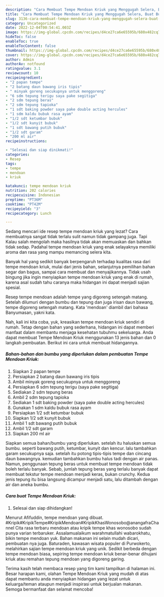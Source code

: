 ```yaml
---
description: "Cara Membuat Tempe Mendoan Kriuk yang Menggugah Selera, Buat Buka Puasa Lezat Sekali"
title: "Cara Membuat Tempe Mendoan Kriuk yang Menggugah Selera, Buat Buka Puasa Lezat Sekali"
slug: 3136-cara-membuat-tempe-mendoan-kriuk-yang-menggugah-selera-buat-buka-puasa-lezat-sekali
category: Uncategorized
date: 2022-12-04T00:54:41.003Z
image: https://img-global.cpcdn.com/recipes/d4ce27ca6e65595b/680x482cq70/tempe-mendoan-kriuk-foto-resep-utama.jpg
hideToc: false
enableToc: true
enableTocContent: false
thumbnail: https://img-global.cpcdn.com/recipes/d4ce27ca6e65595b/680x482cq70/tempe-mendoan-kriuk-foto-resep-utama.jpg
cover: https://img-global.cpcdn.com/recipes/d4ce27ca6e65595b/680x482cq70/tempe-mendoan-kriuk-foto-resep-utama.jpg
author: Admin
authorAv: notfound
ratingvalue: 3.1
reviewcount: 10
recipeingredient:
- "2 papan tempe"
- "2 batang daun bawang iris tipis"
- " minyak goreng secukupnya untuk menggoreng"
- "6 sdm tepung terigu saya pake segitiga"
- "2 sdm tepung beras"
- "2 sdm tepung tapioka"
- "1 sdt baking powder saya pake double acting hercules"
- "1 sdm kaldu bubuk rasa ayam"
- "1/2 sdt ketumbar bubuk"
- "1/2 sdt kunyit bubuk"
- "1 sdt bawang putih bubuk"
- "1/2 sdt garam"
- "200 ml air"
recipeinstructions:

- "Selesai dan siap dinikmati!"
categories:
- Resep
tags:
- tempe
- mendoan
- kriuk

katakunci: tempe mendoan kriuk 
nutrition: 202 calories
recipecuisine: Indonesian
preptime: "PT36M"
cooktime: "PT42M"
recipeyield: "3"
recipecategory: Lunch

---
```



Sedang mencari ide resep tempe mendoan kriuk yang lezat? Cara membuatnya sangat tidak terlalu sulit namun tidak gampang juga. Tapi Kalau salah mengolah maka hasilnya tidak akan memuaskan dan bahkan tidak sedap. Padahal tempe mendoan kriuk yang enak selayaknya memiliki aroma dan rasa yang mampu memancing selera kita.


Banyak hal yang sedikit banyak berpengaruh terhadap kualitas rasa dari tempe mendoan kriuk, mulai dari jenis bahan, selanjutnya pemilihan bahan segar dan bagus, sampai cara membuat dan menyajikannya. Tidak usah bingung jika ingin menyiapkan tempe mendoan kriuk yang enak di rumah, karena asal sudah tahu caranya maka hidangan ini dapat menjadi sajian spesial.

Resep tempe mendoan adalah tempe yang digoreng setengah matang. Setelah dilumuri dengan bumbu dan tepung dan juga irisan daun bawang, tempe digoreng setengah matang. Kata &#39;mendoan&#39; diambil dari bahasa Banyumasan, yakni kata.


Nah, kali ini kita coba, yuk, kreasikan tempe mendoan kriuk sendiri di rumah. Tetap dengan bahan yang sederhana, hidangan ini dapat memberi manfaat dalam membantu menjaga kesehatan tubuhmu sekeluarga. Anda dapat membuat Tempe Mendoan Kriuk menggunakan 13 jenis bahan dan 0 langkah pembuatan. Berikut ini cara untuk membuat hidangannya.

<!--inarticleads1-->

##### Bahan-bahan dan bumbu yang diperlukan dalam pembuatan Tempe Mendoan Kriuk:

1. Siapkan 2 papan tempe
1. Persiapkan 2 batang daun bawang iris tipis
1. Ambil  minyak goreng secukupnya untuk menggoreng
1. Persiapkan 6 sdm tepung terigu (saya pake segitiga)
1. Sediakan 2 sdm tepung beras
1. Ambil 2 sdm tepung tapioka
1. Sediakan 1 sdt baking powder (saya pake double acting hercules)
1. Gunakan 1 sdm kaldu bubuk rasa ayam
1. Persiapkan 1/2 sdt ketumbar bubuk
1. Siapkan 1/2 sdt kunyit bubuk
1. Ambil 1 sdt bawang putih bubuk
1. Ambil 1/2 sdt garam
1. Siapkan 200 ml air


Siapkan semua bahan/bumbu yang diperlukan. setelah itu haluskan semua bumbu. seperti bawang putih, ketumbar, kunyit dan kencur. lalu tambahkan garam secukupnya saja. setelah itu potong tipis-tipis tempe dan cincang daun bawangnya. kemudian tambahkan bumbu halus tadi dengan air panas. Namun, penggunaan tepung beras untuk membuat tempe mendoan tidak boleh terlalu banyak. Sebab, jumlah tepung beras yang terlalu banyak dapat membuat tekstur tempe mendoan menjadi keras, bukan crunchy. Kedua jenis tepung itu bisa langsung dicampur menjadi satu, lalu ditambah dengan air dan aneka bumbu. 

<!--inarticleads2-->

##### Cara buat Tempe Mendoan Kriuk:


1. Selesai dan siap dihidangkan!

Menurut Afifuddin, tempe mendoan yang dibuat. #Kripik#KripikTempe#KripikMendoan#KripikKhasWonosobo@anangafraChannel Cita rasa terbaru mendoan atau kripik tempe khas wonosobo sudah punya varian terbaruker. Assalamualaikum warahmatullahi wabarokhatu, bikin tempe mendoan yuk. Bahan makanan ini selain mudah dicari, pembuatan nya juga. Baturaden, kawasan wisata populer di Purwokerto, melahirkan sajian tempe mendoan kriuk yang unik. Sedikit berbeda dengan tempe mendoan biasa, sepiring tempe mendoan kriuk benar-benar dihujani kriuk atau remahan tepung mendoan yang digoreng garing. 

Terima kasih telah membaca resep yang tim kami tampilkan di halaman ini. Besar harapan kami, olahan Tempe Mendoan Kriuk yang mudah di atas dapat membantu anda menyiapkan hidangan yang lezat untuk keluarga/teman ataupun menjadi inspirasi untuk berjualan makanan. Semoga bermanfaat dan selamat mencoba!
